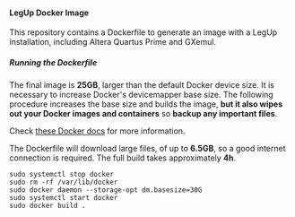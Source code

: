 #### LegUp Docker Image

This repository contains a Dockerfile to generate an image with a LegUp
installation, including Altera Quartus Prime and GXemul.

##### Running the Dockerfile

The final image is **25GB**, larger than the default Docker device size.
It is necessary to increase Docker's devicemapper base size. The
following procedure increases the base size and builds the image,
**but it also wipes out your Docker images and containers** so
**backup any important files**.

Check [these Docker
docs](https://docs.docker.com/engine/reference/commandline/dockerd/#storage-driver-options)
for more information.

The Dockerfile will download large files, of up to **6.5GB**,
so a good internet connection is required. The full build
takes approximately **4h**.

```
sudo systemctl stop docker
sudo rm -rf /var/lib/docker
sudo docker daemon --storage-opt dm.basesize=30G
sudo systemctl start docker
sudo docker build .
```
